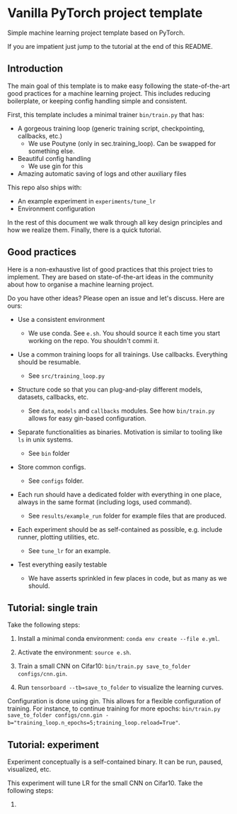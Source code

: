 # Vanilla PyTorch project template

Simple machine learning project template based on PyTorch. 

If you are impatient just jump to the tutorial at the end of this README.

## Introduction

The main goal of this template is to make easy following the state-of-the-art good practices for a machine learning project. This includes reducing boilerplate, or keeping config handling simple and consistent.

First, this template includes a minimal trainer ``bin/train.py`` that has:

* A gorgeous training loop (generic training script, checkpointing, callbacks, etc.)
    - We use Poutyne (only in sec.training_loop). Can be swapped for something else.
* Beautiful config handling
    - We use gin for this
* Amazing automatic saving of logs and other auxiliary files

This repo also ships with:

* An example experiment in `experiments/tune_lr`
* Environment configuration 

In the rest of this document we walk through all key design principles and how we realize them. Finally, there is a quick tutorial.

## Good practices 

Here is a non-exhaustive list of good practices that this project tries to implement. They are based on
state-of-the-art ideas in the community about how to organise a machine learning project. 

Do you have other ideas? Please open an issue and let's discuss. Here are ours:

* Use a consistent environment 

    - We use conda. See `e.sh`. You should source it each time you start working on the repo. You shouldn't commi it. 

* Use a common training loops for all trainings. Use callbacks. Everything should be resumable.

    - See `src/training_loop.py`

* Structure code so that you can plug-and-play different models, datasets, callbacks, etc. 

    - See `data`, `models` and `callbacks` modules. See how `bin/train.py` allows for easy gin-based configuration.

* Separate functionalities as binaries. Motivation is similar to tooling like `ls` in unix systems.

    - See `bin` folder

* Store common configs. 
    
    - See `configs` folder.

* Each run should have a dedicated folder with everything in one place, always in the same format (including logs, used command). 

    - See `results/example_run` folder for example files that are produced.

* Each experiment should be as self-contained as possible, e.g. include runner, plotting utilities, etc. 

    - See `tune_lr` for an example. 
    
* Test everything easily testable
   
    - We have asserts sprinkled in few places in code, but as many as we should.
    

## Tutorial: single train

Take the following steps:

1. Install a minimal conda environment: ``conda env create --file e.yml``.

2. Activate the environment: ``source e.sh``.

3. Train a small CNN on Cifar10: ``bin/train.py save_to_folder configs/cnn.gin``.

4. Run ``tensorboard --tb=save_to_folder`` to visualize the learning curves.

Configuration is done using gin. This allows for a flexible configuration of training. For instance, to continue training for more epochs: ``bin/train.py save_to_folder configs/cnn.gin -b="training_loop.n_epochs=5;training_loop.reload=True"``.

## Tutorial: experiment

Experiment conceptually is a self-contained binary. It can be run, paused, visualized, etc. 

This experiment will tune LR for the small CNN on Cifar10. Take the following steps:

1. 